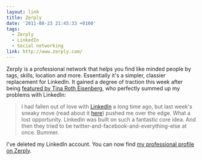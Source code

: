 ```yaml
---
layout: link
title: Zerply
date: '2011-08-23 21:45:33 +0100'
tags:
  - Zerply
  - LinkedIn
  - Social networking
link: http://www.zerply.com/
---
```

Zerply is a professional network that helps you find like minded people by tags, skills, location and more. Essentially it's a simpler, classier replacement for LinkedIn. It gained a degree of traction this week after being [featured by Tina Roth Eisenberg][1], who perfectly summed up my problems with LinkedIn:

> I had fallen out of love with [LinkedIn][2] a long time ago, but last week's sneaky move (read about it [here][3]) pushed me over the edge. What a lost opportunity. LinkedIn was built on such a fantastic core idea. And then they tried to be twitter-and-facebook-and-everything-else at once. Bummer.

I've deleted my LinkedIn account. You can now find [my professional profile on Zerply][4].

[1]: http://www.swiss-miss.com/2011/08/zerply.html
[2]: http://www.linkedin.com/
[3]: http://gadgetwise.blogs.nytimes.com/2011/08/17/linkedins-social-ad-misstep/
[4]: http://www.zerply.com/profile/paulrobertlloyd/